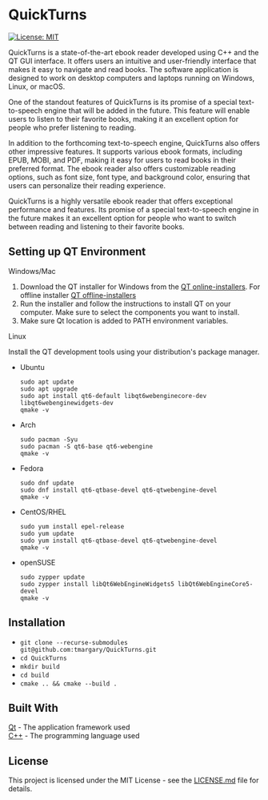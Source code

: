 # QuickTurns

[![License: MIT](https://img.shields.io/badge/License-MIT-yellow.svg)](https://opensource.org/licenses/MIT)

QuickTurns is a state-of-the-art ebook reader developed using C++ and the QT GUI interface. It offers users an intuitive and user-friendly interface that makes it easy to navigate and read books. The software application is designed to work on desktop computers and laptops running on Windows, Linux, or macOS.

One of the standout features of QuickTurns is its promise of a special text-to-speech engine that will be added in the future. This feature will enable users to listen to their favorite books, making it an excellent option for people who prefer listening to reading.

In addition to the forthcoming text-to-speech engine, QuickTurns also offers other impressive features. It supports various ebook formats, including EPUB, MOBI, and PDF, making it easy for users to read books in their preferred format. The ebook reader also offers customizable reading options, such as font size, font type, and background color, ensuring that users can personalize their reading experience.

QuickTurns is a highly versatile ebook reader that offers exceptional performance and features. Its promise of a special text-to-speech engine in the future makes it an excellent option for people who want to switch between reading and listening to their favorite books.

## Setting up QT Environment

Windows/Mac

1. Download the QT installer for Windows from the [QT online-installers](https://www.qt.io/download). For offline installer [QT offline-installers](https://www.qt.io/offline-installers)
2. Run the installer and follow the instructions to install QT on your computer. Make sure to select the components you want to install.
3. Make sure Qt location is added to PATH environment variables.

Linux

Install the QT development tools using your distribution's package manager.

- Ubuntu

    ```
    sudo apt update
    sudo apt upgrade
    sudo apt install qt6-default libqt6webenginecore-dev libqt6webenginewidgets-dev
    qmake -v
    ```

- Arch

    ```
    sudo pacman -Syu
    sudo pacman -S qt6-base qt6-webengine
    qmake -v
    ```

- Fedora

    ```
    sudo dnf update
    sudo dnf install qt6-qtbase-devel qt6-qtwebengine-devel
    qmake -v
    ```

- CentOS/RHEL

    ```
    sudo yum install epel-release
    sudo yum update
    sudo yum install qt6-qtbase-devel qt6-qtwebengine-devel
    qmake -v
    ```

- openSUSE

    ```
    sudo zypper update
    sudo zypper install libQt6WebEngineWidgets5 libQt6WebEngineCore5-devel
    qmake -v
    ```

## Installation
- `git clone --recurse-submodules git@github.com:tmargary/QuickTurns.git`
- `cd QuickTurns`
- `mkdir build`
- `cd build`
- `cmake .. && cmake --build .`

## Built With
[Qt](https://www.qt.io/) - The application framework used</br>
[C++](https://en.wikipedia.org/wiki/C%2B%2B) - The programming language used

## License
This project is licensed under the MIT License - see the [LICENSE.md](https://github.com/tmargary/QuickTurns/blob/main/LICENSE) file for details.

